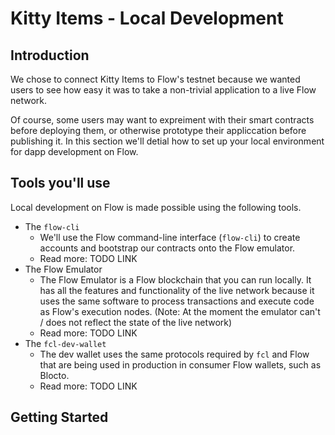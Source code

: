 # Kitty Items - Local Development 

## Introduction
We chose to connect Kitty Items to Flow's testnet because we wanted users to see how easy it was to take a non-trivial application to a live Flow network.

Of course, some users may want to expreiment with their smart contracts before deploying them, or otherwise prototype their appliccation before publishing it.
In this section we'll detial how to set up your local environment for dapp development on Flow.

## Tools you'll use
Local development on Flow is made possible using the following tools.

- The `flow-cli`
  - We'll use the Flow command-line interface (`flow-cli`) to create accounts and bootstrap our contracts onto the Flow emulator.
  - Read more: TODO LINK
- The Flow Emulator
  - The Flow Emulator is a Flow blockchain that you can run locally. It has all the features and functionality of the live network because it uses the same software to process transactions and execute code as Flow's execution nodes. (Note: At the moment the emulator can't / does not reflect the state of the live network)
  - Read more: TODO LINK
- The `fcl-dev-wallet`
  - The dev wallet uses the same protocols required by `fcl` and Flow that are being used in production in consumer Flow wallets, such as Blocto.
  - Read more: TODO LINK

## Getting Started


